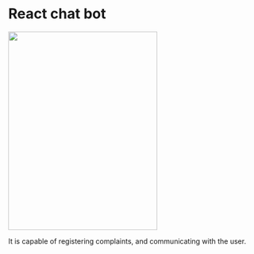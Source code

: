 # React chat bot
<img src="https://github.com/user-attachments/assets/db9de403-8ec6-4719-9908-5b52c0afaa5c" width="300" height="400">


It is capable of registering complaints, and communicating with the user.

